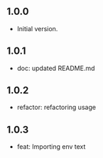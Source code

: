 ## 1.0.0

- Initial version.

## 1.0.1

- doc: updated README.md

## 1.0.2
- refactor: refactoring usage

## 1.0.3
- feat: Importing env text


